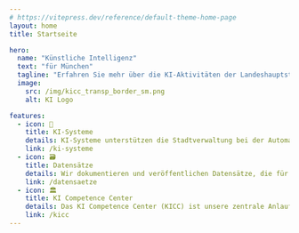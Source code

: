 ```yaml
---
# https://vitepress.dev/reference/default-theme-home-page
layout: home
title: Startseite

hero:
  name: "Künstliche Intelligenz"
  text: "für München"
  tagline: "Erfahren Sie mehr über die KI-Aktivitäten der Landeshauptstadt München"
  image:
    src: /img/kicc_transp_border_sm.png
    alt: KI Logo

features:
  - icon: 🧠
    title: KI-Systeme
    details: KI-Systeme unterstützen die Stadtverwaltung bei der Automatisierung von Prozessen, der Verbesserung der Kommunikation mit Bürger*innen und der Bereitstellung von Dienstleistungen.
    link: /ki-systeme
  - icon: 🗃️
    title: Datensätze
    details: Wir dokumentieren und veröffentlichen Datensätze, die für die Entwicklung von KI-Systemen verwendet wurden und teilweise nachnutzbar sind.
    link: /datensaetze
  - icon: 🏛️
    title: KI Competence Center
    details: Das KI Competence Center (KICC) ist unsere zentrale Anlaufstelle für Künstliche Intelligenz. Es unterstützt die Stadtverwaltung bei der Entwicklung und dem Einsatz von KI-Systemen.
    link: /kicc
---
```

